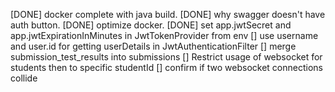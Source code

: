 [DONE] docker complete with java build.
[DONE] why swagger doesn't have auth button.
[DONE] optimize docker. 
[DONE] set app.jwtSecret and app.jwtExpirationInMinutes in JwtTokenProvider from env
[] use username and user.id for getting userDetails in JwtAuthenticationFilter
[] merge submission_test_results into submissions
[] Restrict usage of websocket for students then to specific studentId
[] confirm if two websocket connections collide
